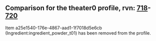 ## Comparison for the theater0 profile, rvn: [718](https://github.com/PRO100KatYT/FortniteProfileRevisions/tree/main/profiles/theater0/718%20theater0.json)-[720](https://github.com/PRO100KatYT/FortniteProfileRevisions/tree/main/profiles/theater0/720%20theater0.json)

Item a25e1540-176e-4867-aad1-1f7018d5e6cb (Ingredient:ingredient_powder_t01) has been removed from the profile.
<br><br>
